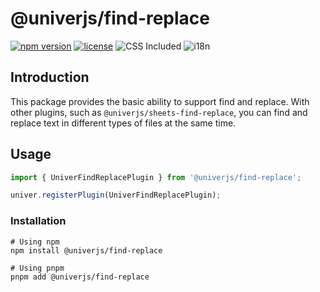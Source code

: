 # @univerjs/find-replace

[![npm version](https://img.shields.io/npm/v/@univerjs/find-replace)](https://npmjs.org/packages/@univerjs/find-replace)
[![license](https://img.shields.io/npm/l/@univerjs/find-replace)](https://img.shields.io/npm/l/@univerjs/find-replace)
![CSS Included](https://img.shields.io/badge/CSS_Included-blue?logo=CSS3)
![i18n](https://img.shields.io/badge/zh--CN%20%7C%20en--US-cornflowerblue?label=i18n)

## Introduction

This package provides the basic ability to support find and replace. With other plugins, such as `@univerjs/sheets-find-replace`, you can find and replace text in different types of files at the same time.

## Usage

```ts
import { UniverFindReplacePlugin } from '@univerjs/find-replace';

univer.registerPlugin(UniverFindReplacePlugin);
```

### Installation

```shell
# Using npm
npm install @univerjs/find-replace

# Using pnpm
pnpm add @univerjs/find-replace
```
